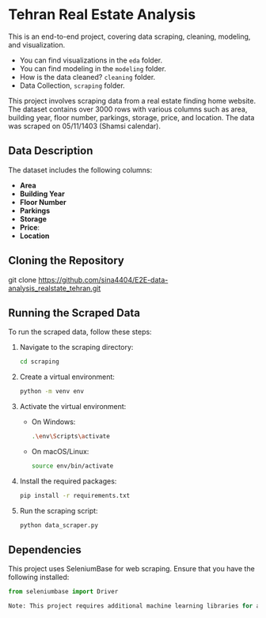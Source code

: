 # Tehran Real Estate Analysis

This is an end-to-end project, covering data scraping, cleaning, modeling, and visualization.
- You can find visualizations in the `eda` folder.
- You can find modeling in the `modeling` folder.
- How is the data cleaned? `cleaning` folder.
- Data Collection, `scraping` folder.

This project involves scraping data from a real estate finding home website. The dataset contains over 3000 rows with various columns such as area, building year, floor number, parkings, storage, price, and location. The data was scraped on 05/11/1403 (Shamsi calendar).

## Data Description

The dataset includes the following columns:
- **Area**
- **Building Year**
- **Floor Number**
- **Parkings** 
- **Storage** 
- **Price**:
- **Location**
  
## Cloning the Repository

git clone https://github.com/sina4404/E2E-data-analysis_realstate_tehran.git

## Running the Scraped Data

To run the scraped data, follow these steps:

1. Navigate to the scraping directory:
    ```bash
    cd scraping
    ```

2. Create a virtual environment:
    ```bash
    python -m venv env
    ```

3. Activate the virtual environment:
    - On Windows:
        ```bash
        .\env\Scripts\activate
        ```
    - On macOS/Linux:
        ```bash
        source env/bin/activate
        ```

4. Install the required packages:
    ```bash
    pip install -r requirements.txt
    ```

5. Run the scraping script:
    ```bash
    python data_scraper.py
    ```

## Dependencies

This project uses SeleniumBase for web scraping. Ensure that you have the following installed:

```python
from seleniumbase import Driver

Note: This project requires additional machine learning libraries for analysis and visualization.
